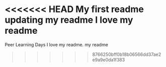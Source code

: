 <<<<<<< HEAD
My first readme
updating my readme
I love my readme
=======
Peer Learning Days
I love my readme.
my readme
>>>>>>> 8766250bff0b18b06566dd37ae2e9a9e0da1f383
